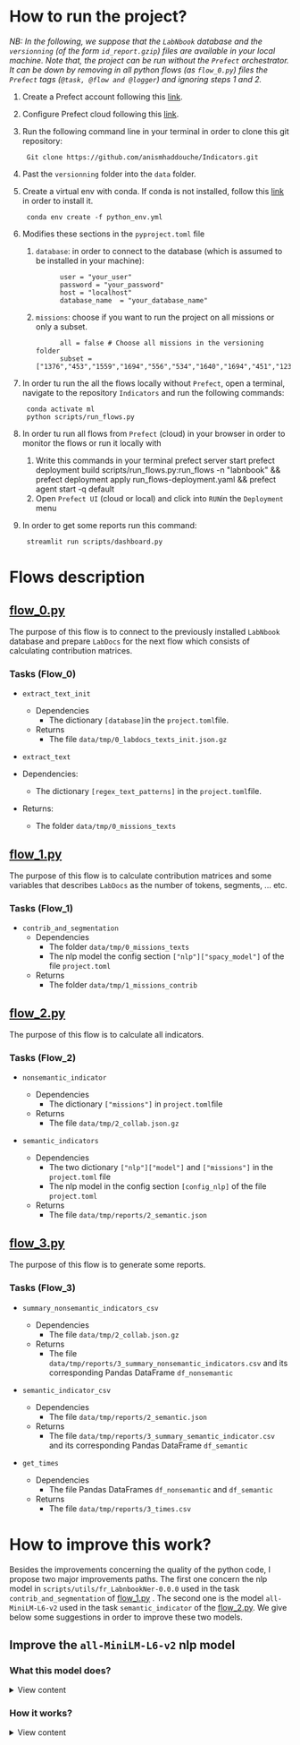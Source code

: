 
<!-- [TOC] -->

# How to run the project?

*NB: In the following, we suppose that the ``LabNbook`` database and the ``versionning`` (of the form `id_report.gzip`) files are available in your local machine. Note that, the project can be run without the `Prefect` orchestrator. It can be down by removing in all python flows (as `flow_0.py`) files the `Prefect` tags (`@task, @flow and @logger`) and ignoring steps 1 and 2.*

1. Create a Prefect account following this [link](https://www.prefect.io/).
2. Configure Prefect cloud following this [link](https://docs.prefect.io/latest/ui/cloud-local-environment/).
3. Run the following command line in your terminal in order to clone this git repository:
  
        Git clone https://github.com/anismhaddouche/Indicators.git
4. Past the `versionning` folder into the `data` folder.

5. Create a virtual env with conda. If conda is not installed, follow this [link](https://conda.io/projects/conda/en/latest/user-guide/install/index.html) in order to install it.

        conda env create -f python_env.yml

6. Modifies these sections in the `pyproject.toml` file
   1. `database`: in order to connect to the database (which is assumed to be installed in your machine):

                user = "your_user"
                password = "your_password"
                host = "localhost"
                database_name  = "your_database_name"

   2. `missions`: choose if you want to run the project on all missions or only a subset.

                all = false # Choose all missions in the versioning folder
                subset =  ["1376","453","1559","1694","556","534","1640","1694","451","1237","533","647"]

7. In order tu run the all the flows locally without `Prefect`, open a terminal, navigate to the repository `Indicators` and run the following commands:

        conda activate ml 
        python scripts/run_flows.py

8. In order tu run  all flows from `Prefect` (cloud) in your browser in order to monitor the flows or run it locally with
   1. Write this commands in your terminal 
        prefect server start
        prefect deployment build scripts/run_flows.py:run_flows -n "labnbook" &&
        prefect deployment apply run_flows-deployment.yaml &&
        prefect agent start -q default  
   2. Open `Prefect UI` (cloud or local) and click into `RUN`in the `Deployment` menu

9. In order to get some reports run this command:

        streamlit run scripts/dashboard.py

# Flows description

## [flow_0.py](scripts/flow_0.py)

The purpose of this flow is to connect to the previously installed `LabNbook` database and prepare `LabDocs` for the next flow which consists of calculating  contribution matrices.

### Tasks (Flow_0)

* `extract_text_init`

  * Dependencies
    * The dictionary `[database]`in the `project.toml`file.
  * Returns
    * The file `data/tmp/0_labdocs_texts_init.json.gz`

* `extract_text`

* Dependencies:
  * The dictionary `[regex_text_patterns]` in the `project.toml`file.
* Returns:
  * The folder `data/tmp/0_missions_texts`

## [flow_1.py](scripts/flow_1.py) 

The purpose of this flow is to calculate contribution matrices and some variables that describes `LabDocs` as the number of tokens, segments, ... etc.

### Tasks (Flow_1)

* `contrib_and_segmentation`
  * Dependencies
    * The folder `data/tmp/0_missions_texts`
    * The nlp model the config section `["nlp"]["spacy_model"]` of the file `project.toml`
  * Returns
    * The folder `data/tmp/1_missions_contrib`

## [flow_2.py](scripts/flow_2.py) 

The purpose of this flow is to calculate all indicators.

### Tasks (Flow_2)

* `nonsemantic_indicator`
  * Dependencies
    * The dictionary `["missions"]` in `project.toml`file
  * Returns
    * The file `data/tmp/2_collab.json.gz`
  
* `semantic_indicators`
  * Dependencies
    * The two dictionary `["nlp"]["model"]` and `["missions"]` in the `project.toml` file
    * The nlp model in the config section `[config_nlp]` of the file `project.toml`
  * Returns
    * The file `data/tmp/reports/2_semantic.json`

## [flow_3.py](scripts/flow_3.py) 

The purpose of this flow is to generate some reports.

### Tasks (Flow_3)

* `summary_nonsemantic_indicators_csv`
  * Dependencies
    * The file `data/tmp/2_collab.json.gz`
  * Returns
    * The file `data/tmp/reports/3_summary_nonsemantic_indicators.csv` and its corresponding Pandas DataFrame `df_nonsemantic`
  
* `semantic_indicator_csv`
  * Dependencies
    * The file `data/tmp/reports/2_semantic.json`
  * Returns
    * The file `data/tmp/reports/3_summary_semantic_indicator.csv` and its corresponding Pandas DataFrame `df_semantic`
  
* `get_times`
  * Dependencies
    * The file Pandas DataFrames `df_nonsemantic` and `df_semantic`
  * Returns
    * The file `data/tmp/reports/3_times.csv`

<!-- markdownlint-disable MD033 -->

# How to improve this work?

Besides the improvements concerning the quality of the python code, I propose two major improvements paths. The first one concern the nlp model in `scripts/utils/fr_LabnbookNer-0.0.0` used in the task `contrib_and_segmentation` of [flow_1.py](scripts/flow_1.py) . The second one is the model `all-MiniLM-L6-v2` used in the task `semantic_indicator` of the [flow_2.py](scripts/flow_2.py). We give below some suggestions in order to improve these two models.

## Improve the `all-MiniLM-L6-v2` nlp model

### What this model does?

<details><summary> View content </summary>

As mentioned before, this model is used in the task `semantic_indicator` of the [flow_2.py](scripts/flow_2.py). More precisely, let's suppose that we have a Labdoc that evolves from a version $v_1$ to a version $v_2$ where these versions may be written by the same author of two different authors. This model takes these two versions as input and gives a score in $[0,1]$ as output. The value $0$ means that the semantic contents of $v_1$ and $v_2$ is completely different where $1$ means that it is the same semantic contents. Thus, this model is used two evaluate the semantic evolution of a LabDoc over its versions and results are saved in the file [data/tmp/2_semantic.json](data/tmp/2_semantic.json).

It is worth to notice that this model is used sequentially between two Labdoc versions. For instance, given `V1`, `V2` and `V3`, results is of the form

* $similarity(v_1,v_1) = s_1 =1$
* $similarity(v_1,v_2) = s_2$
* $similarity(v_2,v_3) = s_3$

where, for $i=1,2,3...$ the scores $s_i$ $\in [0,1]$.

As a concrete example, here is the output for the Labdoc `340270` which is a dictionary of the form `{"id_labdoc:{id_trace}:["id_user",score]}` saved in the file [data/tmp/2_semantic.json](data/tmp/2_semantic.json).

    "340270": {"5866822": ["10893", 1], "5869856": ["10917", 0.57]}, "340978": {"5885737": ["10893", 1]}

Note that the first score is always equals $1$ since it is computed with the same version ($similarity(v_1,v_1) = s_1 =1$) which is only useful for code purposes.
</details>

### How it works?

<details><summary> View content </summary>

To compare the similarity between two versions of the same LabDoc, the process is done in two steps. The first step involves computing a vector of numbers in $\R$ (a tensor) for each version, denoted as $v_1$ and $v_2$, respectively. This is known as the **embedding** step in natural language processing (NLP). Then, we calculate the cosine similarity between these two vectors using the formula $similarity(v_1, v_2)$. You can refer to the Python script [flow_2.py](scripts/flow_2.py) from line 104 to line 123 to understand how this calculation is performed. 

</details>
<!-- markdownlint-enable MD033 -->

